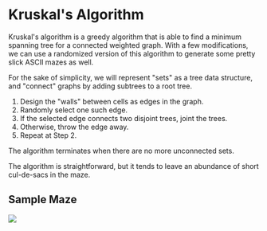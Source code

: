 Kruskal's Algorithm
===================

Kruskal's algorithm is a greedy algorithm that is able to find a minimum spanning tree for a connected weighted graph. With a few modifications, we can use a randomized version of this algorithm to generate some pretty slick ASCII mazes as well.

For the sake of simplicity, we will represent "sets" as a tree data structure, and "connect" graphs by adding subtrees to a root tree.

1. Design the "walls" between cells as edges in the graph.
2. Randomly select one such edge.
3. If the selected edge connects two disjoint trees, joint the trees.
4. Otherwise, throw the edge away.
5. Repeat at Step 2.

The algorithm terminates when there are no more unconnected sets.

The algorithm is straightforward, but it tends to leave an abundance of short cul-de-sacs in the maze.

Sample Maze
----------- 

[![](http://farm8.staticflickr.com/7022/6484512617_eb2df1d1ca_m.jpg)](http://farm8.staticflickr.com/7022/6484512617_eb2df1d1ca_m.jpg)